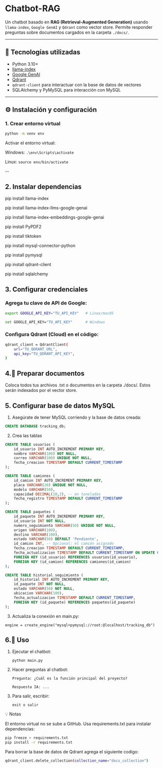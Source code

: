 # Chatbot-RAG

Un chatbot basado en **RAG (Retrieval-Augmented Generation)** usando `llama-index`, `Google GenAI` y `Qdrant` como vector store. Permite responder preguntas sobre documentos cargados en la carpeta `./docs/`.

---

## 🔹 Tecnologías utilizadas

- Python 3.10+
- [llama-index](https://pypi.org/project/llama-index/)
- [Google GenAI](https://cloud.google.com/genai)
- [Qdrant](https://qdrant.tech/)
- `qdrant-client` para interactuar con la base de datos de vectores
- SQLAlchemy y PyMySQL para interacción con MySQL

---

## ⚙️ Instalación y configuración

### 1. Crear entorno virtual

```bash
python -m venv env

```
Activar el entorno virtual:

Windows:
    `.\env\Scripts\activate`

Linux:
    `source env/bin/activate`

--

## 2. Instalar dependencias

pip install llama-index

pip install llama-index-llms-google-genai

pip install llama-index-embeddings-google-genai

pip install PyPDF2

pip install tiktoken

pip install mysql-connector-python

pip install pymysql

pip install qdrant-client

pip install sqlalchemy



## 3. Configurar credenciales

 ### Agrega tu clave de API de Google:

```bash
export GOOGLE_API_KEY="TU_API_KEY"   # Linux/macOS

set GOOGLE_API_KEY="TU_API_KEY"      # Windows
```
### Configura Qdrant (Cloud) en el código:
```bash
qdrant_client = QdrantClient(
    url="TU_QDRANT_URL",
    api_key="TU_QDRANT_API_KEY",
)

```

## 4.📂 Preparar documentos

Coloca todos tus archivos .txt o documentos en la carpeta ./docs/. Estos serán indexados por el vector store.

## 5. Configurar base de datos MySQL

1. Asegúrate de tener MySQL corriendo y la base de datos creada:

```sql
CREATE DATABASE tracking_db;
```

2. Crea las tablas

```sql
CREATE TABLE usuarios (
    id_usuario INT AUTO_INCREMENT PRIMARY KEY,
    nombre VARCHAR(100) NOT NULL,
    correo VARCHAR(100) UNIQUE NOT NULL,
    fecha_creacion TIMESTAMP DEFAULT CURRENT_TIMESTAMP
); 
```

```sql
CREATE TABLE camiones (
    id_camion INT AUTO_INCREMENT PRIMARY KEY,
    placa VARCHAR(20) UNIQUE NOT NULL,
    modelo VARCHAR(50),
    capacidad DECIMAL(10,2), -- en toneladas
    fecha_registro TIMESTAMP DEFAULT CURRENT_TIMESTAMP
);
```

```sql
CREATE TABLE paquetes (
    id_paquete INT AUTO_INCREMENT PRIMARY KEY,
    id_usuario INT NOT NULL,
    numero_seguimiento VARCHAR(50) UNIQUE NOT NULL,
    origen VARCHAR(100),
    destino VARCHAR(100),
    estado VARCHAR(50) DEFAULT 'Pendiente',
    id_camion INT, -- Opcional: el camión asignado
    fecha_creacion TIMESTAMP DEFAULT CURRENT_TIMESTAMP,
    fecha_actualizacion TIMESTAMP DEFAULT CURRENT_TIMESTAMP ON UPDATE CURRENT_TIMESTAMP,
    FOREIGN KEY (id_usuario) REFERENCES usuarios(id_usuario),
    FOREIGN KEY (id_camion) REFERENCES camiones(id_camion)
);
```

```sql
CREATE TABLE historial_seguimiento (
    id_historial INT AUTO_INCREMENT PRIMARY KEY,
    id_paquete INT NOT NULL,
    estado VARCHAR(50) NOT NULL,
    ubicacion VARCHAR(100),
    fecha_actualizacion TIMESTAMP DEFAULT CURRENT_TIMESTAMP,
    FOREIGN KEY (id_paquete) REFERENCES paquetes(id_paquete)
);
```

3. Actualiza la conexión en main.py:

`engine = create_engine("mysql+pymysql://root:@localhost/tracking_db")`


## 6.📝 Uso

1. Ejecutar el chatbot:

    `python main.py`

2. Hacer preguntas al chatbot:

    `Pregunta: ¿Cuál es la función principal del proyecto?`

    `Respuesta IA: ...`

3. Para salir, escribir:

    `exit o salir`


💡 Notas

El entorno virtual no se sube a GitHub. Usa requirements.txt para instalar dependencias:

```bash
pip freeze > requirements.txt
pip install -r requirements.txt
```

Para borrar la base de datos de Qdrant agrega el siguiente codigo:

```bash
qdrant_client.delete_collection(collection_name="docs_collection")
```